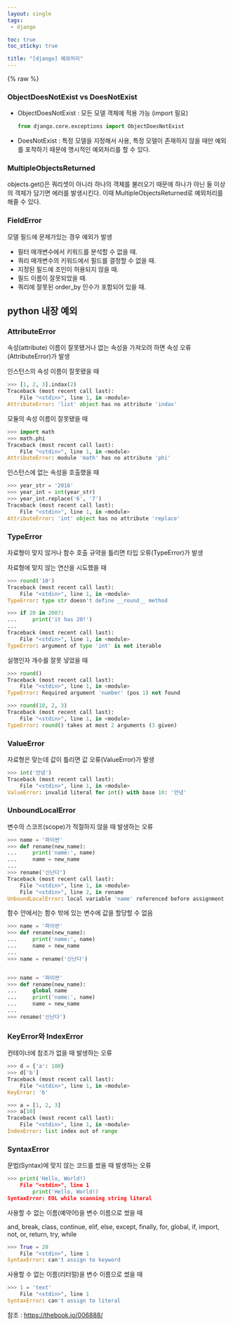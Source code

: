 ```yaml
---
layout: single
tags: 
 - django

toc: true
toc_sticky: true

title: "[django] 예외처리"
---
```


{% raw %}

### ObjectDoesNotExist vs DoesNotExist 

- ObjectDoesNotExist : 모든 모델 객체에 적용 가능 (import 필요)

  ```python
  from django.core.exceptions import ObjectDoesNotExist
  ```

- DoesNotExist : 특정 모델을 지정해서 사용, 특정 모델이 존재하지 않을 때만 예외를 포착하기 때문에 명시적인 예외처리를 할 수 있다.

###  MultipleObjectsReturned

objects.get()은 쿼리셋이 아니라 하나의 객체를 불러오기 때문에  하나가 아닌 둘 이상의 객체가 담기면 에러를 발생시킨다. 이때 MultipleObjectsReturned로 예외처리를 해줄 수 있다.  

### FieldError

모델 필드에 문제가있는 경우 예외가 발생

- 필터 매개변수에서 키워드를 분석할 수 없을 때.
- 쿼리 매개변수의 키워드에서 필드를 결정할 수 없을 때.
- 지정된 필드에 조인이 허용되지 않을 때.
- 필드 이름이 잘못되었을 때.
- 쿼리에 잘못된 order_by 인수가 포함되어 있을 때.



## python 내장 예외

### **AttributeError**

속성(attribute) 이름이 잘못됐거나 없는 속성을 가져오려 하면 속성 오류(AttributeError)가 발생

인스턴스의 속성 이름이 잘못됐을 때

```python
>>> [1, 2, 3].indax(2)
Traceback (most recent call last):
    File "<stdin>", line 1, in <module>
AttributeError: 'list' object has no attribute 'indax'
```

모듈의 속성 이름이 잘못됐을 때

```python
>>> import math
>>> math.phi
Traceback (most recent call last):
    File "<stdin>", line 1, in <module>
AttributeError: module 'math' has no attribute 'phi'
```

인스턴스에 없는 속성을 호출했을 때

```python
>>> year_str = '2016'
>>> year_int = int(year_str)
>>> year_int.replace('6', '7')
Traceback (most recent call last):
    File "<stdin>", line 1, in <module>
AttributeError: 'int' object has no attribute 'replace'
```

### TypeError

자료형이 맞지 않거나 함수 호출 규약을 틀리면 타입 오류(TypeError)가 발생

자료형에 맞지 않는 연산을 시도했을 때

```python
>>> round('10')
Traceback (most recent call last):
    File "<stdin>", line 1, in <module>
TypeError: type str doesn't define __round__ method
```

```python
>>> if 20 in 2007:
...     print('it has 20!')
...
Traceback (most recent call last):
    File "<stdin>", line 1, in <module>
TypeError: argument of type 'int' is not iterable
```

실행인자 개수를 잘못 넣었을 때

```python
>>> round()
Traceback (most recent call last):
    File "<stdin>", line 1, in <module>
TypeError: Required argument 'number' (pos 1) not found
```

```python
>>> round(10, 2, 3)
Traceback (most recent call last):
    File "<stdin>", line 1, in <module>
TypeError: round() takes at most 2 arguments (3 given)
```

### ValueError

자료형은 맞는데 값이 틀리면 값 오류(ValueError)가 발생

```python
>>> int('안녕')
Traceback (most recent call last):
    File "<stdin>", line 1, in <module>
ValueError: invalid literal for int() with base 10: '안녕'
```

### UnboundLocalError

변수의 스코프(scope)가 적절하지 않을 때 발생하는 오류

```python
>>> name = '파이썬'
>>> def rename(new_name):
...     print('name:', name)
...     name = new_name
...
>>> rename('신난다')
Traceback (most recent call last):
    File "<stdin>", line 1, in <module>
    File "<stdin>", line 2, in rename
UnboundLocalError: local variable 'name' referenced before assignment
```

함수 안에서는 함수 밖에 있는 변수에 값을 할당할 수 없음

```python
>>> name = '파이썬'
>>> def rename(new_name):
...     print('name:', name)
...     name = new_name
...
>>> name = rename('신난다')


>>> name = '파이썬'
>>> def rename(new_name):
...     global name
...     print('name:', name)
...     name = new_name
...
>>> rename('신난다')
```

### KeyError와 IndexError

컨테이너에 참조가 없을 때 발생하는 오류

```python
>>> d = {'a': 100}
>>> d['b']
Traceback (most recent call last):
    File "<stdin>", line 1, in <module>
KeyError: 'b'
```

```python
>>> a = [1, 2, 3]
>>> a[10]
Traceback (most recent call last):
    File "<stdin>", line 1, in <module>
IndexError: list index out of range
```

### SyntaxError

문법(Syntax)에 맞지 않는 코드를 썼을 때 발생하는 오류

```python
>>> print('Hello, World!)
    File "<stdin>", line 1
        print('Hello, World!)                        
SyntaxError: EOL while scanning string literal
```

사용할 수 없는 이름(예약어)을 변수 이름으로 썼을 때 

and, break, class, continue, elif, else, except, finally, for, global, if, import, not, or, return, try, while

```python
>>> True = 20
    File "<stdin>", line 1
SyntaxError: can't assign to keyword
```

사용할 수 없는 이름(리터럴)을 변수 이름으로 썼을 때 

```python
>>> 1 = 'text'
    File "<stdin>", line 1
SyntaxError: can't assign to literal
```



참조 : https://thebook.io/006888/
